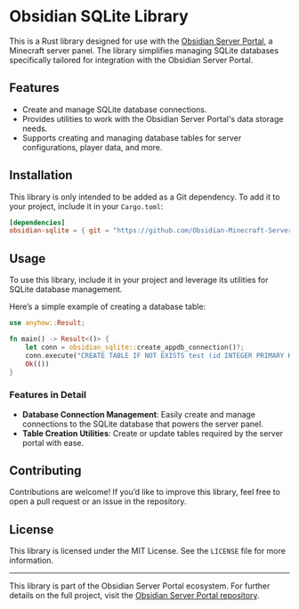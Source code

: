 # Obsidian SQLite Library

This is a Rust library designed for use with the [Obsidian Server Portal](https://github.com/obsidian-server-portal/obsidian-server-portal), a Minecraft server panel. The library simplifies managing SQLite databases specifically tailored for integration with the Obsidian Server Portal.

## Features

- Create and manage SQLite database connections.
- Provides utilities to work with the Obsidian Server Portal's data storage needs.
- Supports creating and managing database tables for server configurations, player data, and more.

## Installation

This library is only intended to be added as a Git dependency. To add it to your project, include it in your `Cargo.toml`:

```toml
[dependencies]
obsidian-sqlite = { git = "https://github.com/Obsidian-Minecraft-Server-Portal/sqlite.git" }
```

## Usage

To use this library, include it in your project and leverage its utilities for SQLite database management.

Here’s a simple example of creating a database table:

```rust
use anyhow::Result;

fn main() -> Result<()> {
    let conn = obsidian_sqlite::create_appdb_connection()?;
    conn.execute("CREATE TABLE IF NOT EXISTS test (id INTEGER PRIMARY KEY AUTOINCREMENT, name TEXT NOT NULL);")?;
    Ok(())
}
```

### Features in Detail

- **Database Connection Management**: Easily create and manage connections to the SQLite database that powers the server panel.
- **Table Creation Utilities**: Create or update tables required by the server portal with ease.

## Contributing

Contributions are welcome! If you’d like to improve this library, feel free to open a pull request or an issue in the repository.

## License

This library is licensed under the MIT License. See the `LICENSE` file for more information.

---

This library is part of the Obsidian Server Portal ecosystem. For further details on the full project, visit the [Obsidian Server Portal repository](https://github.com/obsidian-server-portal/obsidian-server-portal).